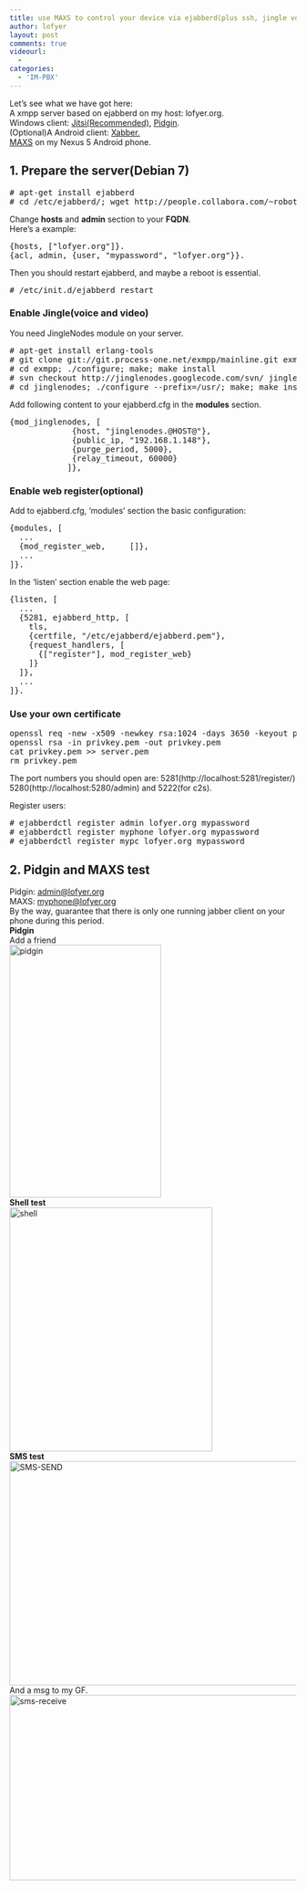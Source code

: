 ```yaml
---
title: use MAXS to control your device via ejabberd(plus ssh, jingle voice talk as a bonus)
author: lofyer
layout: post
comments: true
videourl:
  - 
categories:
  - 'IM-PBX'
---
```

Let&#8217;s see what we have got here:  
A xmpp server based on ejabberd on my host: lofyer.org.  
Windows client: <a href="https://download.jitsi.org/jitsi/nightly/" target="_blank">Jitsi(Recommended)</a>, <a href="http://www.pidgin.im/" target="_blank">Pidgin</a>.  
(Optional)A Android client: <a href="http://www.xabber.org/" target="_blank">Xabber.</a>  
<a href="http://f-droid.org/wiki/page/org.projectmaxs.main" target="_blank">MAXS</a> on my Nexus 5 Android phone.

## 1. Prepare the server(Debian 7)

<pre># apt-get install ejabberd
# cd /etc/ejabberd/; wget http://people.collabora.com/~robot101/olpc-ejabberd/ejabberd.cfg
</pre>

Change **hosts** and **admin** section to your **FQDN**.  
Here&#8217;s a example:

<pre>{hosts, ["lofyer.org"]}.
{acl, admin, {user, "mypassword", "lofyer.org"}}.
</pre>

Then you should restart ejabberd, and maybe a reboot is essential.

<pre># /etc/init.d/ejabberd restart
</pre>

### Enable Jingle(voice and video)

You need JingleNodes module on your server.

<pre># apt-get install erlang-tools
# git clone git://git.process-one.net/exmpp/mainline.git exmpp
# cd exmpp; ./configure; make; make install
# svn checkout http://jinglenodes.googlecode.com/svn/ jinglenodes
# cd jinglenodes; ./configure --prefix=/usr/; make; make install
</pre>

Add following content to your ejabberd.cfg in the **modules** section.

<pre>{mod_jinglenodes, [
		     {host, "jinglenodes.@HOST@"},
		     {public_ip, "192.168.1.148"},
		     {purge_period, 5000},
		     {relay_timeout, 60000}
		    ]},
</pre>

### Enable web register(optional)

Add to ejabberd.cfg, &#8216;modules&#8217; section the basic configuration:

<pre>{modules, [
  ...
  {mod_register_web,     []},
  ...
]}.
</pre>

In the &#8216;listen&#8217; section enable the web page:

<pre>{listen, [
  ...
  {5281, ejabberd_http, [
	tls,
    {certfile, "/etc/ejabberd/ejabberd.pem"},
    {request_handlers, [
      {["register"], mod_register_web}
    ]}
  ]},
  ...
]}.
</pre>

### Use your own certificate

<pre>openssl req -new -x509 -newkey rsa:1024 -days 3650 -keyout privkey.pem -out server.pem
openssl rsa -in privkey.pem -out privkey.pem
cat privkey.pem >> server.pem
rm privkey.pem
</pre>

The port numbers you should open are: 5281(http://localhost:5281/register/) 5280(http://localhost:5280/admin) and 5222(for c2s).

Register users:

<pre># ejabberdctl register admin lofyer.org mypassword
# ejabberdctl register myphone lofyer.org mypassword
# ejabberdctl register mypc lofyer.org mypassword
</pre>

## 2. Pidgin and MAXS test

Pidgin: admin@lofyer.org  
MAXS: myphone@lofyer.org  
By the way, guarantee that there is only one running jabber client on your phone during this period.  
**Pidgin**  
Add a friend  
<a href="http://blog.lofyer.org/ejabber-howto/pidgin/" rel="attachment wp-att-2822"><img src="http://blog.lofyer.org/wp-content/uploads/pidgin.png" alt="pidgin" width="266" height="443" class="alignnone size-full wp-image-2822" /></a>  
**Shell test**  
<a href="http://blog.lofyer.org/ejabber-howto/shell/" rel="attachment wp-att-2824"><img src="http://blog.lofyer.org/wp-content/uploads/shell.png" alt="shell" width="356" height="428" class="alignnone size-full wp-image-2824" /></a>  
**SMS test**  
<a href="http://blog.lofyer.org/ejabber-howto/sms-send/" rel="attachment wp-att-2825"><img src="http://blog.lofyer.org/wp-content/uploads/SMS-SEND.png" alt="SMS-SEND" width="546" height="393" class="alignnone size-full wp-image-2825" /></a>  
And a msg to my GF.  
<a href="http://blog.lofyer.org/ejabber-howto/sms-receive/" rel="attachment wp-att-2826"><img src="http://blog.lofyer.org/wp-content/uploads/sms-receive.jpg" alt="sms-receive" width="545" height="325" class="alignnone size-full wp-image-2826" /></a>
